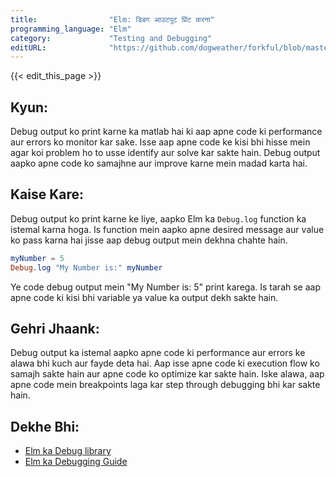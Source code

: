 ```yaml
---
title:                "Elm: डिबग आउटपुट प्रिंट करना"
programming_language: "Elm"
category:             "Testing and Debugging"
editURL:              "https://github.com/dogweather/forkful/blob/master/content/hi/elm/printing-debug-output.md"
---
```


{{< edit_this_page >}}

## Kyun:

Debug output ko print karne ka matlab hai ki aap apne code ki performance aur errors ko monitor kar sake. Isse aap apne code ke kisi bhi hisse mein agar koi problem ho to usse identify aur solve kar sakte hain. Debug output aapko apne code ko samajhne aur improve karne mein madad karta hai.

## Kaise Kare:

Debug output ko print karne ke liye, aapko Elm ka `Debug.log` function ka istemal karna hoga. Is function mein aapko apne desired message aur value ko pass karna hai jisse aap debug output mein dekhna chahte hain.

```Elm
myNumber = 5
Debug.log "My Number is:" myNumber
```
Ye code debug output mein "My Number is: 5" print karega. Is tarah se aap apne code ki kisi bhi variable ya value ka output dekh sakte hain.

## Gehri Jhaank:

Debug output ka istemal aapko apne code ki performance aur errors ke alawa bhi kuch aur fayde deta hai. Aap isse apne code ki execution flow ko samajh sakte hain aur apne code ko optimize kar sakte hain. Iske alawa, aap apne code mein breakpoints laga kar step through debugging bhi kar sakte hain.

## Dekhe Bhi:

- [Elm ka Debug library](https://package.elm-lang.org/packages/elm/core/latest/Debug)
- [Elm ka Debugging Guide](https://guide.elm-lang.org/debugging/)